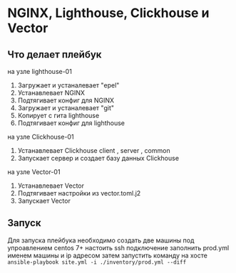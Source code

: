# NGINX, Lighthouse, Clickhouse и Vector

## Что делает плейбук

на узле lighthouse-01

1. Загружает и устаналевает "epel"
2. Устанавлевает NGINX
3. Подтягивает конфиг для NGINX
4. Загружает и устаналевает "git"
5. Копирует с гита lighthouse
6. Подтягивает конфиг для lighthouse
   
на узле Clickhouse-01

1. Устанавлевает Clickhouse client , server , common
2. Запускает сервер и создает базу данных Clickhouse
   
на узле Vector-01

1. Устанавлевает Vector
2.  Подтягивает настройки из vector.toml.j2
3.  Запускает Vector

## Запуск

Для запуска плейбука необходимо создать две машины под упроавлением centos 7+ настоить ssh подключение 
заполнить prod.yml именем машины и ip адресом затем запустить команду на хосте 
```ansible-playbook site.yml -i ./inventory/prod.yml --diff```